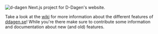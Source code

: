 ![d-dagen](https://github.com/datasektionen/ddagen/blob/develop/static/img/assets/d-dagen-logo-ny.svg)
Next.js project for D-Dagen's website.

Take a look at the [wiki](https://github.com/datasektionen/ddagen/wiki) for more information about the different features of [ddagen.se](https://ddagen.se)!
While you're there make sure to contribute some information and documentation about new (and old) features.
